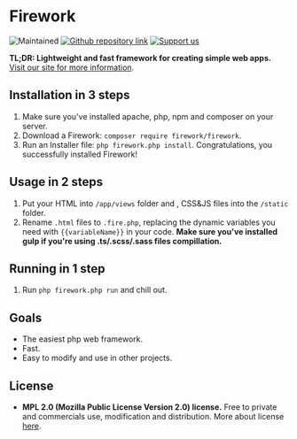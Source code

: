 # Firework
![Maintained](https://img.shields.io/badge/Maintained%3F-yes-green.svg)
[![Github repository link](https://img.shields.io/badge/GitHub-100000?style=for-the-badge&logo=github&logoColor=white)](github.com)
[![Support us](https://img.shields.io/badge/Patreon-F96854?style=for-the-badge&logo=patreon&logoColor=white)](example.com)

**TL;DR: Lightweight and fast framework for creating simple web apps.**
[Visit our site for more information](example.com).

## Installation in 3 steps
 1. Make sure you've installed apache, php, npm and composer on your server.
 2. Download a Firework:
 `composer require firework/firework`.
 3. Run an Installer file:
 `php firework.php install`.
 Congratulations, you successfully installed Firework!
 
## Usage in 2 steps
 1. Put your HTML into `/app/views` folder and , CSS&JS files into the `/static` folder.
 2. Rename `.html` files to `.fire.php`, replacing the dynamic variables you need with `{{variableName}}` in your code.
 **Make sure you've installed gulp if you're using .ts/.scss/.sass files compillation.**

## Running in 1 step

 1. Run `php firework.php run` and chill out.

## Goals
 - The easiest php web framework.
 - Fast.
 - Easy to modify and use in other projects.
 
## License
- **MPL 2.0 (Mozilla Public License Version 2.0) license.**
Free to private and commercials use, modification and distribution.
More about license [here](https://www.mozilla.org/en-US/MPL/2.0/).
